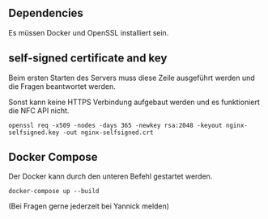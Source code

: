 ## Dependencies

Es müssen Docker und OpenSSL installiert sein.

## self-signed certificate and key

Beim ersten Starten des Servers muss diese Zeile ausgeführt werden und die Fragen beantwortet werden.

Sonst kann keine HTTPS Verbindung aufgebaut werden und es funktioniert die NFC API nicht.

`openssl req -x509 -nodes -days 365 -newkey rsa:2048 -keyout nginx-selfsigned.key -out nginx-selfsigned.crt`

## Docker Compose

Der Docker kann durch den unteren Befehl gestartet werden.

`docker-compose up --build`

(Bei Fragen gerne jederzeit bei Yannick melden)
